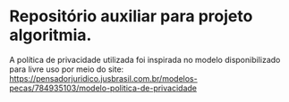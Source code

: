 # Repositório auxiliar para projeto algoritmia.

A política de privacidade utilizada foi inspirada no modelo disponibilizado para livre uso por meio do site:
https://pensadorjuridico.jusbrasil.com.br/modelos-pecas/784935103/modelo-politica-de-privacidade